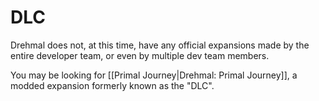 # DLC

Drehmal does not, at this time, have any official expansions made by the entire developer team, or even by multiple dev team members.

You may be looking for [[Primal Journey|Drehmal: Primal Journey]], a modded expansion formerly known as the "DLC".